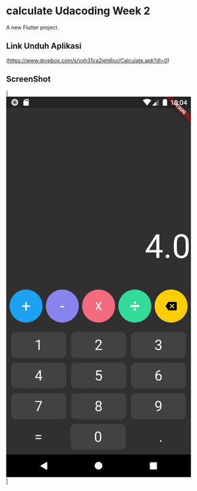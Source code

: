 # calculate Udacoding Week 2

A new Flutter project.

## Link Unduh Aplikasi
(https://www.dropbox.com/s/vxh31ca2jeh6jur/Calculate.apk?dl=0)

## ScreenShot
| ![image](images/Screenshot_1596895447.png) |


